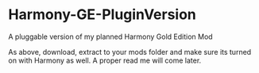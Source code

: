 # Harmony-GE-PluginVersion
A pluggable version of my planned Harmony Gold Edition Mod 

As above, download, extract to your mods folder and make sure its turned on with Harmony as well. 
A proper read me will come later. 
